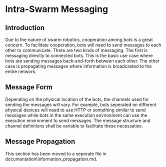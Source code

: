 # Intra-Swarm Messaging
## Introduction
Due to the nature of swarm robotics, cooperation among bots is a great concern. To facilitate cooperation, bots will need to send messages to each other to communicate. There are two kinds of messaging. The first is messaging directly to connected bots. This is the basic use case where bots are sending messages back-and-forth between each other. The other case is propagating messages where information is broadcasted to the entire network.

## Message Form
Depending on the physical location of the bots, the channels used for sending the messages will vary. For example, bots seperated on different physical devices will need to use HTTP or something similar to send messages while bots in the same execution environment can use the execution environment to send messages. The message structure and channel definitions shall be variable to facilitate these necessaties.

## Message Propagation
This section has been moved to a seperate file in documentation\information_propagation.md.